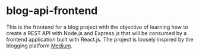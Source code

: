 # blog-api-frontend

This is the frontend for a blog project with the objective of learning how to create a REST API with Node.js and Express.js that will be consumed by a frontend application built with React.js. The project is loosely inspired by the blogging platform [Medium](https://medium.com/).
